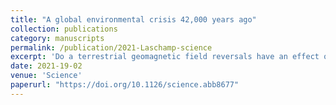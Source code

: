 ```yaml
---
title: "A global environmental crisis 42,000 years ago"
collection: publications
category: manuscripts
permalink: /publication/2021-Laschamp-science
excerpt: 'Do a terrestrial geomagnetic field reversals have an effect on Earth's climate?'
date: 2021-19-02
venue: 'Science'
paperurl: "https://doi.org/10.1126/science.abb8677"
---
```

